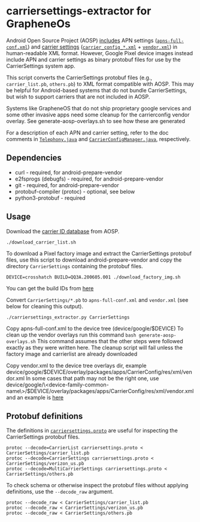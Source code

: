 # carriersettings-extractor for GrapheneOs

Android Open Source Project (AOSP) [includes](https://source.android.com/devices/tech/config/update) APN settings ([`apns-full-conf.xml`](https://android.googlesource.com/device/sample/+/master/etc/apns-full-conf.xml)) and [carrier settings](https://source.android.com/devices/tech/config/carrier) ([`carrier_config_*.xml`](https://android.googlesource.com/platform/packages/apps/CarrierConfig/+/master/assets) + [`vendor.xml`](https://android.googlesource.com/platform/packages/apps/CarrierConfig/+/refs/heads/master/res/xml/vendor.xml)) in human-readable XML format. However, Google Pixel device images instead include APN and carrier settings as binary protobuf files for use by the CarrierSettings system app.

This script converts the CarrierSettings protobuf files (e.g., `carrier_list.pb`, `others.pb`) to XML format compatible with AOSP. This may be helpful for Android-based systems that do not bundle CarrierSettings, but wish to support carriers that are not included in AOSP.

Systems like GrapheneOS that do not ship proprietary google services and some other invasive apps need some cleanup for the carrierconfig vendor overlay. See generate-aosp-overlays.sh to see how these are generated

For a description of each APN and carrier setting, refer to the doc comments in [`Telephony.java`](https://android.googlesource.com/platform/frameworks/base/+/refs/heads/master/core/java/android/provider/Telephony.java) and [`CarrierConfigManager.java`](https://android.googlesource.com/platform/frameworks/base/+/refs/heads/master/telephony/java/android/telephony/CarrierConfigManager.java), respectively.

## Dependencies

 * curl - required, for android-prepare-vendor
 * e2fsprogs (debugfs) - required, for android-prepare-vendor
 * git - required, for android-prepare-vendor
 * protobuf-compiler (protoc) - optional, see below
 * python3-protobuf - required

## Usage

Download the [carrier ID database](https://source.android.com/devices/tech/config/carrierid) from AOSP.

    ./download_carrier_list.sh

To download a Pixel factory image and extract the CarrierSettings protobuf files, use this script to download android-prepare-vendor and copy the directory `CarrierSettings` containing the protobuf files.

    DEVICE=crosshatch BUILD=QQ3A.200605.001 ./download_factory_img.sh
    
You can get the build IDs from [here](https://developers.google.com/android/images)

Convert `CarrierSettings/*.pb` to `apns-full-conf.xml` and `vendor.xml` (see below for cleaning this output).

    ./carriersettings_extractor.py CarrierSettings
    
Copy apns-full-conf.xml to the device tree (device/google/$DEVICE)
To clean up the vendor overlays run this command
    ```
    bash generate-aosp-overlays.sh
    ```
This command assumes that the other steps were followed exactly as they were written here. The cleanup script will fail unless the factory image and carrierlist are already downloaded

Copy vendor.xml to the device tree overlays dir, example device/google/$DEVICE/overlay/packages/apps/CarrierConfig/res/xml/vendor.xml
In some cases that path may not be the right one, use device/google/\<device-family-common-name\>/$DEVICE/overlay/packages/apps/CarrierConfig/res/xml/vendor.xml and an example is [here](https://github.com/GrapheneOS/device_google_redfin/commit/c82eb636cd063066199b920dca0a328c915adfa3https://github.com/GrapheneOS/device_google_redfin/commit/c82eb636cd063066199b920dca0a328c915adfa3)

## Protobuf definitions

The definitions in [`carriersettings.proto`](carriersettings.proto) are useful for inspecting the CarrierSettings protobuf files.

    protoc --decode=CarrierList carriersettings.proto < CarrierSettings/carrier_list.pb
    protoc --decode=CarrierSettings carriersettings.proto < CarrierSettings/verizon_us.pb
    protoc --decode=MultiCarrierSettings carriersettings.proto < CarrierSettings/others.pb

To check schema or otherwise inspect the protobuf files without applying definitions, use the `--decode_raw` argument.

    protoc --decode_raw < CarrierSettings/carrier_list.pb
    protoc --decode_raw < CarrierSettings/verizon_us.pb
    protoc --decode_raw < CarrierSettings/others.pb
